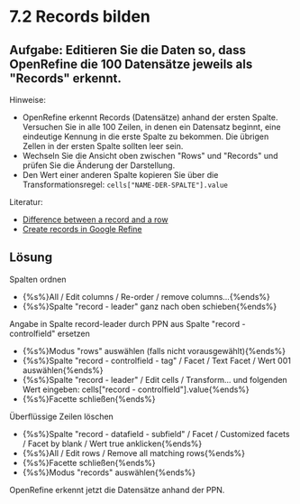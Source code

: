 # 7.2 Records bilden

## Aufgabe: Editieren Sie die Daten so, dass OpenRefine die 100 Datensätze jeweils als "Records" erkennt.

Hinweise:

* OpenRefine erkennt Records (Datensätze) anhand der ersten Spalte. Versuchen Sie in alle 100 Zeilen, in denen ein Datensatz beginnt, eine eindeutige Kennung in die erste Spalte zu bekommen. Die übrigen Zellen in der ersten Spalte sollten leer sein.
* Wechseln Sie die Ansicht oben zwischen "Rows" und "Records" und prüfen Sie die Änderung der Darstellung.
* Den Wert einer anderen Spalte kopieren Sie über die Transformationsregel: ```cells["NAME-DER-SPALTE"].value```

Literatur:

* [Difference between a record and a row](http://kb.refinepro.com/2012/03/difference-between-record-and-row.html)
* [Create records in Google Refine](http://kb.refinepro.com/2012/06/create-records-in-google-refine.html)

## Lösung

Spalten ordnen

* {%s%}All / Edit columns / Re-order / remove columns...{%ends%}
* {%s%}Spalte "record - leader" ganz nach oben schieben{%ends%}

Angabe in Spalte record-leader durch PPN aus Spalte "record - controlfield" ersetzen

* {%s%}Modus "rows" auswählen (falls nicht vorausgewählt){%ends%}
* {%s%}Spalte "record - controlfield - tag" / Facet / Text Facet / Wert 001 auswählen{%ends%}
* {%s%}Spalte "record - leader" / Edit cells / Transform... und folgenden Wert eingeben: cells["record - controlfield"].value{%ends%}
* {%s%}Facette schließen{%ends%}

Überflüssige Zeilen löschen

* {%s%}Spalte "record - datafield - subfield" / Facet / Customized facets / Facet by blank / Wert true anklicken{%ends%}
* {%s%}All / Edit rows / Remove all matching rows{%ends%}
* {%s%}Facette schließen{%ends%}
* {%s%}Modus "records" auswählen{%ends%}

OpenRefine erkennt jetzt die Datensätze anhand der PPN.